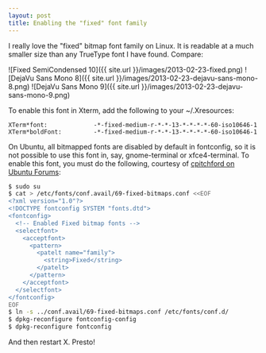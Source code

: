 ```yaml
---
layout: post
title: Enabling the "fixed" font family
---
```


I really love the "fixed" bitmap font family on Linux.  It is readable at
a much smaller size than any TrueType font I have found.  Compare:

![Fixed SemiCondensed 10]({{ site.url }}/images/2013-02-23-fixed.png)
![DejaVu Sans Mono 8]({{ site.url }}/images/2013-02-23-dejavu-sans-mono-8.png)
![DejaVu Sans Mono 9]({{ site.url }}/images/2013-02-23-dejavu-sans-mono-9.png)

To enable this font in Xterm, add the following to your ~/.Xresources:

```
XTerm*font:             -*-fixed-medium-r-*-*-13-*-*-*-*-60-iso10646-1
XTerm*boldFont:         -*-fixed-medium-r-*-*-13-*-*-*-*-60-iso10646-1
```

On Ubuntu, all bitmapped fonts are disabled by default in fontconfig, so it is
not possible to use this font in, say, gnome-terminal or xfce4-terminal.  To
enable this font, you must do the following, courtesy of [cpitchford on
Ubuntu Forums](http://ubuntuforums.org/showthread.php?t=1270870):

```bash
$ sudo su
$ cat > /etc/fonts/conf.avail/69-fixed-bitmaps.conf <<EOF
<?xml version="1.0"?>
<!DOCTYPE fontconfig SYSTEM "fonts.dtd">
<fontconfig>
  <!-- Enabled Fixed bitmap fonts -->
  <selectfont>
    <acceptfont>
      <pattern>
        <patelt name="family">
          <string>Fixed</string>
        </patelt>
      </pattern>
    </acceptfont>
  </selectfont>
</fontconfig>
EOF
$ ln -s ../conf.avail/69-fixed-bitmaps.conf /etc/fonts/conf.d/
$ dpkg-reconfigure fontconfig-config
$ dpkg-reconfigure fontconfig
```

And then restart X.  Presto!
